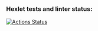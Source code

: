 ### Hexlet tests and linter status:
[![Actions Status](https://github.com/Sergey9142/python-project-49/actions/workflows/hexlet-check.yml/badge.svg)](https://github.com/Sergey9142/python-project-49/actions)